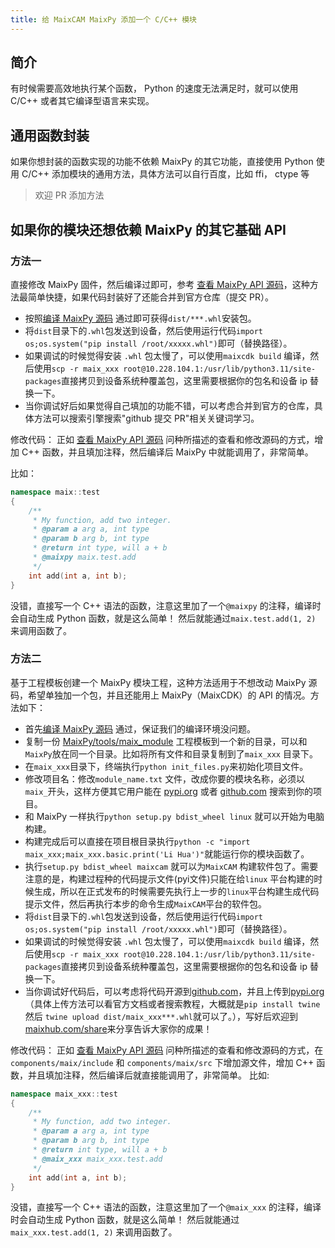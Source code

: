 ```yaml
---
title: 给 MaixCAM MaixPy 添加一个 C/C++ 模块
---
```


## 简介

有时候需要高效地执行某个函数， Python 的速度无法满足时，就可以使用 C/C++ 或者其它编译型语言来实现。


## 通用函数封装

如果你想封装的函数实现的功能不依赖 MaixPy 的其它功能，直接使用 Python 使用 C/C++ 添加模块的通用方法，具体方法可以自行百度，比如 ffi， ctype 等
> 欢迎 PR 添加方法

## 如果你的模块还想依赖 MaixPy 的其它基础 API

### 方法一

直接修改 MaixPy 固件，然后编译过即可，参考 [查看 MaixPy API 源码](../basic/view_src_code.md)，这种方法最简单快捷，如果代码封装好了还能合并到官方仓库（提交 PR）。

* 按照[编译 MaixPy 源码](./build.md) 通过即可获得`dist/***.whl`安装包。
* 将`dist`目录下的`.whl`包发送到设备，然后使用运行代码`import os;os.system("pip install /root/xxxxx.whl")`即可（替换路径）。
* 如果调试的时候觉得安装 `.whl` 包太慢了，可以使用`maixcdk build` 编译，然后使用`scp -r maix_xxx root@10.228.104.1:/usr/lib/python3.11/site-packages`直接拷贝到设备系统种覆盖包，这里需要根据你的包名和设备 ip 替换一下。
* 当你调试好后如果觉得自己填加的功能不错，可以考虑合并到官方的仓库，具体方法可以搜索引擎搜索"github 提交 PR"相关关键词学习。

修改代码：
正如 [查看 MaixPy API 源码](../basic/view_src_code.md) 问种所描述的查看和修改源码的方式，增加 C++ 函数，并且填加注释，然后编译后 MaixPy 中就能调用了，非常简单。

比如：
```cpp
namespace maix::test
{
    /**
     * My function, add two integer.
     * @param a arg a, int type
     * @param b arg b, int type
     * @return int type, will a + b
     * @maixpy maix.test.add
     */
    int add(int a, int b);
}
```

没错，直接写一个 C++ 语法的函数，注意这里加了一个`@maixpy` 的注释，编译时会自动生成 Python 函数，就是这么简单！
然后就能通过`maix.test.add(1, 2)` 来调用函数了。

### 方法二

基于工程模板创建一个 MaixPy 模块工程，这种方法适用于不想改动 MaixPy 源码，希望单独加一个包，并且还能用上 MaixPy（MaixCDK）的 API 的情况。方法如下：

* 首先[编译 MaixPy 源码](./build.md) 通过，保证我们的编译环境没问题。
* 复制一份 [MaixPy/tools/maix_module](https://github.com/sipeed/MaixPy/tree/main/tools/maix_module) 工程模板到一个新的目录，可以和`MaixPy`放在同一个目录。比如将所有文件和目录复制到了`maix_xxx` 目录下。
* 在`maix_xxx`目录下，终端执行`python init_files.py`来初始化项目文件。
* 修改项目名：修改`module_name.txt` 文件，改成你要的模块名称，必须以`maix_`开头，这样方便其它用户能在 [pypi.org](https://pypi.org) 或者 [github.com](https://github.com) 搜索到你的项目。
* 和 MaixPy 一样执行`python setup.py bdist_wheel linux` 就可以开始为电脑构建。
* 构建完成后可以直接在项目根目录执行`python -c "import maix_xxx;maix_xxx.basic.print('Li Hua')"`就能运行你的模块函数了。
* 执行`setup.py bdist_wheel maixcam` 就可以为`MaixCAM` 构建软件包了。需要注意的是，构建过程种的代码提示文件(pyi文件)只能在给`linux` 平台构建的时候生成，所以在正式发布的时候需要先执行上一步的`linux`平台构建生成代码提示文件，然后再执行本步的命令生成`MaixCAM`平台的软件包。
* 将`dist`目录下的`.whl`包发送到设备，然后使用运行代码`import os;os.system("pip install /root/xxxxx.whl")`即可（替换路径）。
* 如果调试的时候觉得安装 `.whl` 包太慢了，可以使用`maixcdk build` 编译，然后使用`scp -r maix_xxx root@10.228.104.1:/usr/lib/python3.11/site-packages`直接拷贝到设备系统种覆盖包，这里需要根据你的包名和设备 ip 替换一下。
* 当你调试好代码后，可以考虑将代码开源到[github.com](https://github.com)，并且上传到[pypi.org](https://pypi.org)（具体上传方法可以看官方文档或者搜索教程，大概就是`pip install twine`然后 `twine upload dist/maix_xxx***.whl`就可以了。），写好后欢迎到[maixhub.com/share](https://maixhub.com/share)来分享告诉大家你的成果！

修改代码：
正如 [查看 MaixPy API 源码](../basic/view_src_code.md) 问种所描述的查看和修改源码的方式，在`components/maix/include` 和 `components/maix/src` 下增加源文件，增加 C++ 函数，并且填加注释，然后编译后就直接能调用了，非常简单。
比如:

```cpp
namespace maix_xxx::test
{
    /**
     * My function, add two integer.
     * @param a arg a, int type
     * @param b arg b, int type
     * @return int type, will a + b
     * @maix_xxx maix_xxx.test.add
     */
    int add(int a, int b);
}
```

没错，直接写一个 C++ 语法的函数，注意这里加了一个`@maix_xxx` 的注释，编译时会自动生成 Python 函数，就是这么简单！
然后就能通过`maix_xxx.test.add(1, 2)` 来调用函数了。




